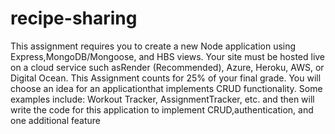 # recipe-sharing

This assignment requires you to create a new Node application using Express,MongoDB/Mongoose, and HBS views.
Your site must be hosted live on a cloud service such asRender (Recommended), Azure, Heroku, AWS, or Digital Ocean.
This Assignment counts for 25% of your final grade.
You will choose an idea for an applicationthat implements CRUD functionality.
Some examples include: Workout Tracker, AssignmentTracker, etc.
and then will write the code for this application to implement CRUD,authentication,
and one additional feature
